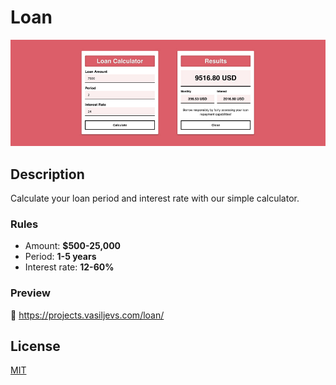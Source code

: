 # Loan
![Repository: Loan](README.jpg)

## Description
Calculate your loan period and interest rate with our simple calculator.

### Rules
* Amount: __$500-25,000__
* Period: __1-5 years__
* Interest rate: __12-60%__

### Preview
🔗 https://projects.vasiljevs.com/loan/

## License
[MIT](LICENSE)